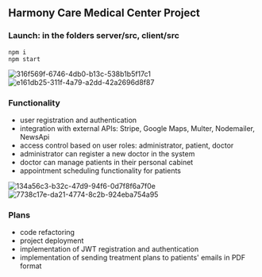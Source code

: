 ## Harmony Care Medical Center Project 
### Launch: in the folders server/src, client/src
```
npm i
npm start
```
![316f569f-6746-4db0-b13c-538b1b5f17c1](https://github.com/VladaNazarova/HarmonyCare/assets/141823453/61980198-7bc1-4945-9c95-c99f060bd242)
![e161db25-311f-4a79-a2dd-42a2696d8f87](https://github.com/VladaNazarova/HarmonyCare/assets/141823453/83154817-6846-4feb-86de-9541c523e9fa)
### Functionality
- user registration and authentication
- integration with external APIs: Stripe, Google Maps, Multer, Nodemailer, NewsApi
- access control based on user roles: administrator, patient, doctor
- administrator can register a new doctor in the system
- doctor can manage patients in their personal cabinet
- appointment scheduling functionality for patients
  
![134a56c3-b32c-47d9-94f6-0d7f8f6a7f0e](https://github.com/VladaNazarova/HarmonyCare/assets/141823453/dcfaf8ab-bd8e-48b1-a526-a43ee1191f0f)
![7738c17e-da21-4774-8c2b-924eba754a95](https://github.com/VladaNazarova/HarmonyCare/assets/141823453/61c51db3-ba21-4de5-8867-8ce5df681b37)
### Plans
- code refactoring
- project deployment
- implementation of JWT registration and authentication
- implementation of sending treatment plans to patients' emails in PDF format
